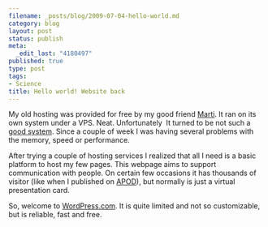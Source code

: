 ```yaml
--- 
filename: _posts/blog/2009-07-04-hello-world.md
category: blog
layout: post
status: publish
meta: 
  _edit_last: "4180497"
published: true
type: post
tags: 
- Science
title: Hello world! Website back
---
```

My old hosting was provided for free by my good friend <a href="http://www.aldeaglobal.net/martiminoves/">Marti</a>. It ran on its own system under a VPS. Neat. Unfortunately  It turned to be not such a <a href="http://forum.x-cart.com/showthread.php?t=48019">good system</a>. Since a couple of week I was having several problems with the memory, speed or performance.

After trying a couple of hosting services I realized that all I need is a basic platform to host my few pages. This webpage aims to support communication with people. On certain few occasions it has thousands of visitor (like when I published on <a href="http://nasonurb.wordpress.com/work/apod/">APOD</a>), but normally is just a virtual presentation card.

So, welcome to <a href="http://wordpress.com/">WordPress.com</a>. It is quite limited and not so customizable, but is reliable, fast and free.

